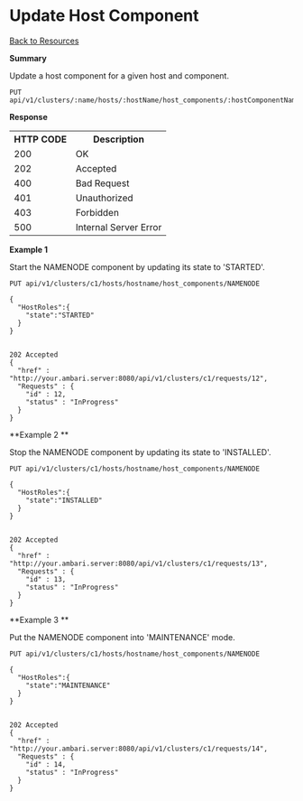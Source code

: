 
<!---
Licensed to the Apache Software Foundation (ASF) under one or more
contributor license agreements. See the NOTICE file distributed with
this work for additional information regarding copyright ownership.
The ASF licenses this file to You under the Apache License, Version 2.0
(the "License"); you may not use this file except in compliance with
the License. You may obtain a copy of the License at

http://www.apache.org/licenses/LICENSE-2.0

Unless required by applicable law or agreed to in writing, software
distributed under the License is distributed on an "AS IS" BASIS,
WITHOUT WARRANTIES OR CONDITIONS OF ANY KIND, either express or implied.
See the License for the specific language governing permissions and
limitations under the License.
-->

Update Host Component
=====
[Back to Resources](index.md#resources)

**Summary**

Update a host component for a given host and component.

    PUT api/v1/clusters/:name/hosts/:hostName/host_components/:hostComponentName

**Response**

<table>
  <tr>
    <th>HTTP CODE</th>
    <th>Description</th>
  </tr>
  <tr>
    <td>200</td>
    <td>OK</td>  
  </tr>
  <tr>
    <td>202</td>
    <td>Accepted</td>  
  </tr>
  <tr>
    <td>400</td>
    <td>Bad Request</td>  
  </tr>
  <tr>
    <td>401</td>
    <td>Unauthorized</td>  
  </tr>
  <tr>
    <td>403</td>
    <td>Forbidden</td>  
  </tr> 
  <tr>
    <td>500</td>
    <td>Internal Server Error</td>  
  </tr>
</table>



**Example 1**

Start the NAMENODE component by updating its state to 'STARTED'.


    PUT api/v1/clusters/c1/hosts/hostname/host_components/NAMENODE
    
    {
      "HostRoles":{
        "state":"STARTED"
      }
    }


    202 Accepted
    {
      "href" : "http://your.ambari.server:8080/api/v1/clusters/c1/requests/12",
      "Requests" : {
        "id" : 12,
        "status" : "InProgress"
      }
    }
    
**Example 2 **

Stop the NAMENODE component by updating its state to 'INSTALLED'.


    PUT api/v1/clusters/c1/hosts/hostname/host_components/NAMENODE
    
    {
      "HostRoles":{
        "state":"INSTALLED"
      }
    }


    202 Accepted
    {
      "href" : "http://your.ambari.server:8080/api/v1/clusters/c1/requests/13",
      "Requests" : {
        "id" : 13,
        "status" : "InProgress"
      }
    }
    
**Example 3 **

Put the NAMENODE component into 'MAINTENANCE' mode.


    PUT api/v1/clusters/c1/hosts/hostname/host_components/NAMENODE
    
    {
      "HostRoles":{
        "state":"MAINTENANCE"
      }
    }


    202 Accepted
    {
      "href" : "http://your.ambari.server:8080/api/v1/clusters/c1/requests/14",
      "Requests" : {
        "id" : 14,
        "status" : "InProgress"
      }
    }    